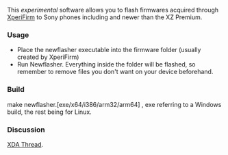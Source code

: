 This *experimental* software allows you to flash firmwares acquired through [XperiFirm](https://forum.xda-developers.com/crossdevice-dev/sony/pc-xperifirm-xperia-firmware-downloader-t2834142) to Sony phones including and newer than the XZ  Premium. 


### Usage
- Place the newflasher executable into the firmware folder (usually created by XperiFirm)
- Run Newflasher. Everything inside the folder will be flashed, so remember to remove files you don't want on your device beforehand. 

### Build
make newflasher.[exe/x64/i386/arm32/arm64]
, exe referring to a Windows build, the rest being for Linux. 

### Discussion
[XDA Thread](https://forum.xda-developers.com/crossdevice-dev/sony/progress-newflasher-xperia-command-line-t3619426). 
